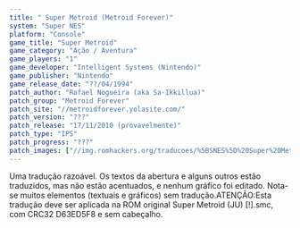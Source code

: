 ```yaml
---
title: " Super Metroid (Metroid Forever)"
system: "Super NES"
platform: "Console"
game_title: "Super Metroid"
game_category: "Ação / Aventura"
game_players: "1"
game_developer: "Intelligent Systems (Nintendo)"
game_publisher: "Nintendo"
game_release_date: "??/04/1994"
patch_author: "Rafael Nogueira (aka Sa-Ikkillua)"
patch_group: "Metroid Forever"
patch_site: "//metroidforever.yolasite.com/"
patch_version: "???"
patch_release: "17/11/2010 (provavelmente)"
patch_type: "IPS"
patch_progress: "???"
patch_images: ["//img.romhackers.org/traducoes/%5BSNES%5D%20Super%20Metroid%20-%20Metroid%20Forever%20-%201.png","//img.romhackers.org/traducoes/%5BSNES%5D%20Super%20Metroid%20-%20Metroid%20Forever%20-%202.png","//img.romhackers.org/traducoes/%5BSNES%5D%20Super%20Metroid%20-%20Metroid%20Forever%20-%203.png"]
---
```

Uma tradução razoável. Os textos da abertura e alguns outros estão traduzidos, mas não estão acentuados, e nenhum gráfico foi editado. Nota-se muitos elementos (textuais e gráficos) sem tradução.ATENÇÃO:Esta tradução deve ser aplicada na ROM original Super Metroid (JU) [!].smc, com CRC32 D63ED5F8 e sem cabeçalho.